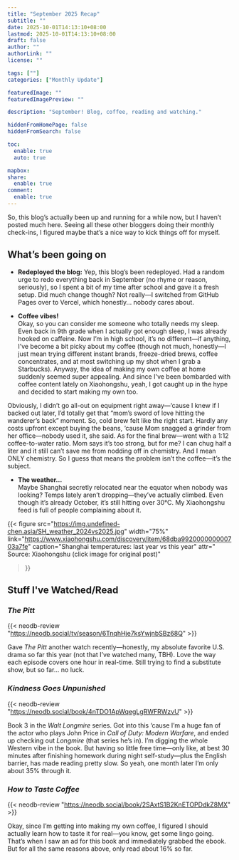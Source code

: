```yaml
---
title: "September 2025 Recap"
subtitle: ""
date: 2025-10-01T14:13:10+08:00
lastmod: 2025-10-01T14:13:10+08:00
draft: false
author: ""
authorLink: ""
license: ""

tags: [""]
categories: ["Monthly Update"]

featuredImage: ""
featuredImagePreview: ""

description: "September! Blog, coffee, reading and watching."

hiddenFromHomePage: false
hiddenFromSearch: false

toc:
  enable: true
  auto: true

mapbox:
share:
  enable: true
comment:
  enable: true
---
```


So, this blog’s actually been up and running for a while now, but I haven’t posted much here. Seeing all these other bloggers doing their monthly check-ins, I figured maybe that’s a nice way to kick things off for myself.

## What’s been going on

- **Redeployed the blog:** Yep, this blog’s been redeployed. Had a random urge to redo everything back in September (no rhyme or reason, seriously), so I spent a bit of my time after school and gave it a fresh setup. Did much change though? Not really—I switched from GitHub Pages over to Vercel, which honestly... nobody cares about.

- **Coffee vibes!**</br>
Okay, so you can consider me someone who totally needs my sleep. Even back in 9th grade when I actually got enough sleep, I was already hooked on caffeine. Now I’m in high school, it’s no different—if anything, I’ve become a bit picky about my coffee (though not much, honestly—I just mean trying different instant brands, freeze-dried brews, coffee concentrates, and at most switching up my shot when I grab a Starbucks). Anyway, the idea of making my own coffee at home suddenly seemed super appealing. And since I've been bombarded with coffee content lately on Xiaohongshu, yeah, I got caught up in the hype and decided to start making my own too.

Obviously, I didn’t go all-out on equipment right away—‘cause I knew if I backed out later, I’d totally get that “mom’s sword of love hitting the wanderer’s back” moment. So, cold brew felt like the right start. Hardly any costs upfront except buying the beans, ‘cause Mom snagged a grinder from her office—nobody used it, she said. As for the final brew—went with a 1:12 coffee-to-water ratio. Mom says it’s too strong, but for me? I can chug half a liter and it still can’t save me from nodding off in chemistry. And I mean ONLY chemistry. So I guess that means the problem isn’t the coffee—it’s the subject.

- **The weather…**</br>
Maybe Shanghai secretly relocated near the equator when nobody was looking? Temps lately aren’t dropping—they’ve actually climbed. Even though it’s already October, it’s still hitting over 30℃. My Xiaohongshu feed is full of people complaining about it.

{{< figure
src="https://img.undefined-chen.asia/SH_weather_2024vs2025.jpg"
width="75%"
link="https://www.xiaohongshu.com/discovery/item/68dba992000000000703a7fe"
caption="Shanghai temperatures: last year vs this year"
attr="</br>Source: Xiaohongshu (click image for original post)"
>}}

## Stuff I've Watched/Read

### *The Pitt*

{{< neodb-review "https://neodb.social/tv/season/6TnqhHje7ksYwjnbSBz68Q" >}}

Gave *The Pitt* another watch recently—honestly, my absolute favorite U.S. drama so far this year (not that I’ve watched many, TBH). Love the way each episode covers one hour in real-time. Still trying to find a substitute show, but so far... no luck.

### *Kindness Goes Unpunished*

{{< neodb-review "https://neodb.social/book/4nTDO1ApWqegLgRWFRWzvU" >}}

Book 3 in the *Walt Longmire* series. Got into this ‘cause I’m a huge fan of the actor who plays John Price in *Call of Duty: Modern Warfare*, and ended up checking out *Longmire* (that series he’s in). I’m digging the whole Western vibe in the book. But having so little free time—only like, at best 30 minutes after finishing homework during night self-study—plus the English barrier, has made reading pretty slow. So yeah, one month later I’m only about 35% through it.

### *How to Taste Coffee*

{{< neodb-review "https://neodb.social/book/2SAxtS1B2KnETOPDdkZ8MX" >}}

Okay, since I’m getting into making my own coffee, I figured I should actually learn how to taste it for real—you know, get some lingo going. That’s when I saw an ad for this book and immediately grabbed the ebook. But for all the same reasons above, only read about 16% so far.
